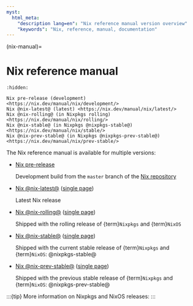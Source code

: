 ```yaml
---
myst:
  html_meta:
    "description lang=en": "Nix reference manual version overview"
    "keywords": "Nix, reference, manual, documentation"
---
```


(nix-manual)=
# Nix reference manual

<!--
This page is pre-processed before rendering with Sphinx. For details:

    grep -n nix-manual.md default.nix
-->

```{toctree}
:hidden:

Nix pre-release (development) <https://nix.dev/manual/nix/development/>
Nix @nix-latest@ (latest) <https://nix.dev/manual/nix/latest/>
Nix @nix-rolling@ (in Nixpkgs rolling) <https://nix.dev/manual/nix/rolling/>
Nix @nix-stable@ (in Nixpkgs @nixpkgs-stable@) <https://nix.dev/manual/nix/stable/>
Nix @nix-prev-stable@ (in Nixpkgs @nixpkgs-prev-stable@) <https://nix.dev/manual/nix/prev-stable/>
```

The Nix reference manual is available for multiple versions:

- [Nix pre-release](https://nix.dev/manual/nix/development/)

  Development build from the `master` branch of the [Nix repository](https://github.com/NixOS/nix)

- [Nix @nix-latest@](https://nix.dev/manual/nix/latest/) ([single page](https://nix.dev/manual/nix/latest/nix-@nix-latest@.html))

  Latest Nix release

- [Nix @nix-rolling@](https://nix.dev/manual/nix/rolling/) ([single page](https://nix.dev/manual/nix/latest/nix-@nix-rolling@.html))

  Shipped with the rolling release of {term}`Nixpkgs` and {term}`NixOS`

- [Nix @nix-stable@](https://nix.dev/manual/nix/stable/) ([single page](https://nix.dev/manual/nix/latest/nix-@nix-stable@.html))

  Shipped with the current stable release of {term}`Nixpkgs` and {term}`NixOS`: @nixpkgs-stable@

- [Nix @nix-prev-stable@](https://nix.dev/manual/nix/prev-stable/) ([single page](https://nix.dev/manual/nix/latest/nix-@nix-prev-stable@.html))

  Shipped with the previous stable release of {term}`Nixpkgs` and {term}`NixOS`: @nixpkgs-prev-stable@

:::{tip}
More information on Nixpkgs and NixOS releases: [](channel-branches)
:::
